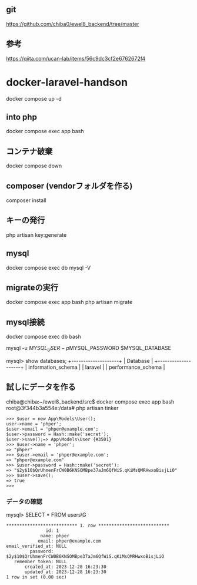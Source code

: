 ## git
https://github.com/chiba0/ewel8_backend/tree/master

## 参考
https://qiita.com/ucan-lab/items/56c9dc3cf2e6762672f4

# docker-laravel-handson
 docker compose up -d

## into php
 docker compose exec app bash

## コンテナ破棄
 docker compose down

## composer (vendorフォルダを作る)
 composer install

## キーの発行
php artisan key:generate

## mysql
docker compose exec db mysql -V

## migrateの実行
docker compose exec app bash
php artisan migrate

## mysql接続
docker compose exec db bash

mysql -u $MYSQL_USER -p$MYSQL_PASSWORD $MYSQL_DATABASE

mysql> show databases;
+--------------------+
| Database           |
+--------------------+
| information_schema |
| laravel            |
| performance_schema |



## 試しにデータを作る
chiba@chiba:~/ewel8_backend/src$ docker compose exec app bash
root@3f344b3a554e:/data# php artisan tinker
```
>>> $user = new App\Models\User();
user->name = 'phper';
$user->email = 'phper@example.com';
$user->password = Hash::make('secret');
$user->save();=> App\Models\User {#3501}
>>> $user->name = 'phper';
=> "phper"
>>> $user->email = 'phper@example.com';
=> "phper@example.com"
>>> $user->password = Hash::make('secret');
=> "$2y$10$QrUhmenFrCW0B6KNSOMBpe37aJm6QfWiS.qKiMsQMRHwxoBisjLiO"
>>> $user->save();
=> true
>>>
```
### データの確認

mysql> SELECT * FROM users\G
```
*************************** 1. row ***************************
               id: 1
             name: phper
            email: phper@example.com
email_verified_at: NULL
         password: $2y$10$QrUhmenFrCW0B6KNSOMBpe37aJm6QfWiS.qKiMsQMRHwxoBisjLiO
   remember_token: NULL
       created_at: 2023-12-28 16:23:30
       updated_at: 2023-12-28 16:23:30
1 row in set (0.00 sec)
```